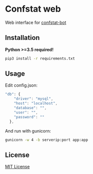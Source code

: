 Confstat web
============

Web interface for [confstat-bot](https://github.com/CubexX/confstat-bot)

Installation
-------
**Python >=3.5 required!**
```bash
pip3 install -r requirements.txt
```
Usage
-----
Edit config.json:
```js
"db": {
    "driver": "mysql",
    "host": "localhost",
    "database": "",
    "user": "",
    "password": ""
  },
```
And run with gunicorn:
```bash
gunicorn -w 4 -b serverip:port app:app
```
License
-------
[MIT License](http://www.opensource.org/licenses/MIT)